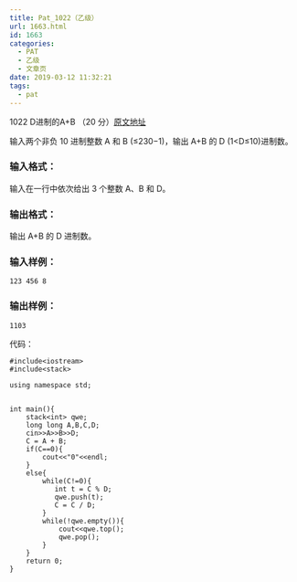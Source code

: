```yaml
---
title: Pat_1022（乙级）
url: 1663.html
id: 1663
categories:
  - PAT
  - 乙级
  - 文章页
date: 2019-03-12 11:32:21
tags:
  - pat
---
```


1022 D进制的A+B （20 分）[原文地址](https://pintia.cn/problem-sets/994805260223102976/problems/994805299301433344)

输入两个非负 10 进制整数 A 和 B (≤2​30​​−1)，输出 A+B 的 D (1<D≤10)进制数。

### 输入格式：

输入在一行中依次给出 3 个整数 A、B 和 D。

### 输出格式：

输出 A+B 的 D 进制数。

### 输入样例：

    123 456 8
    

### 输出样例：

    1103

代码：
```
#include<iostream>
#include<stack>

using namespace std;


int main(){
    stack<int> qwe;
    long long A,B,C,D;
    cin>>A>>B>>D;
    C = A + B;
    if(C==0){
        cout<<"0"<<endl;
    }
    else{
        while(C!=0){
           int t = C % D;
           qwe.push(t);
           C = C / D;
        }
        while(!qwe.empty()){
            cout<<qwe.top();
            qwe.pop();
        }
    }
    return 0;
}
```